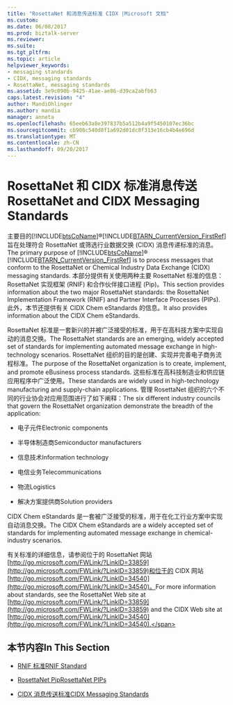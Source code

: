 ```yaml
---
title: "RosettaNet 和消息传送标准 CIDX |Microsoft 文档"
ms.custom: 
ms.date: 06/08/2017
ms.prod: biztalk-server
ms.reviewer: 
ms.suite: 
ms.tgt_pltfrm: 
ms.topic: article
helpviewer_keywords:
- messaging standards
- CIDX, messaging standards
- RosettaNet, messaging standards
ms.assetid: 3e9c090b-9425-41ae-ae86-d39ca2abfb63
caps.latest.revision: "4"
author: MandiOhlinger
ms.author: mandia
manager: anneta
ms.openlocfilehash: 65eeb63a8e397837b5a512b4a9f5450107ec36bc
ms.sourcegitcommit: cb908c540d8f1a692d01dc8f313e16cb4b4e696d
ms.translationtype: MT
ms.contentlocale: zh-CN
ms.lasthandoff: 09/20/2017
---
```

# <a name="rosettanet-and-cidx-messaging-standards"></a><span data-ttu-id="6ba39-102">RosettaNet 和 CIDX 标准消息传送</span><span class="sxs-lookup"><span data-stu-id="6ba39-102">RosettaNet and CIDX Messaging Standards</span></span>
<span data-ttu-id="6ba39-103">主要目的[!INCLUDE[btsCoName](../../includes/btsconame-md.md)]®[!INCLUDE[BTARN_CurrentVersion_FirstRef](../../includes/btarn-currentversion-firstref-md.md)]旨在处理符合 RosettaNet 或筛选行业数据交换 (CIDX) 消息传递标准的消息。</span><span class="sxs-lookup"><span data-stu-id="6ba39-103">The primary purpose of [!INCLUDE[btsCoName](../../includes/btsconame-md.md)]® [!INCLUDE[BTARN_CurrentVersion_FirstRef](../../includes/btarn-currentversion-firstref-md.md)] is to process messages that conform to the RosettaNet or Chemical Industry Data Exchange (CIDX) messaging standards.</span></span> <span data-ttu-id="6ba39-104">本部分提供有关使用两种主要 RosettaNet 标准的信息： RosettaNet 实现框架 (RNIF) 和合作伙伴接口进程 (Pip)。</span><span class="sxs-lookup"><span data-stu-id="6ba39-104">This section provides information about the two major RosettaNet standards: the RosettaNet Implementation Framework (RNIF) and Partner Interface Processes (PIPs).</span></span> <span data-ttu-id="6ba39-105">此外，本节还提供有关 CIDX Chem eStandards 的信息。</span><span class="sxs-lookup"><span data-stu-id="6ba39-105">It also provides information about the CIDX Chem eStandards.</span></span>  
  
 <span data-ttu-id="6ba39-106">RosettaNet 标准是一套新兴的并被广泛接受的标准，用于在高科技方案中实现自动的消息交换。</span><span class="sxs-lookup"><span data-stu-id="6ba39-106">The RosettaNet standards are an emerging, widely accepted set of standards for implementing automated message exchange in high-technology scenarios.</span></span> <span data-ttu-id="6ba39-107">RosettaNet 组织的目的是创建、实现并完善电子商务流程标准。</span><span class="sxs-lookup"><span data-stu-id="6ba39-107">The purpose of the RosettaNet organization is to create, implement, and promote eBusiness process standards.</span></span> <span data-ttu-id="6ba39-108">这些标准在高科技制造业和供应链应用程序中广泛使用。</span><span class="sxs-lookup"><span data-stu-id="6ba39-108">These standards are widely used in high-technology manufacturing and supply-chain applications.</span></span> <span data-ttu-id="6ba39-109">管理 RosettaNet 组织的六个不同的行业协会对应用范围进行了如下阐释：</span><span class="sxs-lookup"><span data-stu-id="6ba39-109">The six different industry councils that govern the RosettaNet organization demonstrate the breadth of the application:</span></span>  
  
-   <span data-ttu-id="6ba39-110">电子元件</span><span class="sxs-lookup"><span data-stu-id="6ba39-110">Electronic components</span></span>  
  
-   <span data-ttu-id="6ba39-111">半导体制造商</span><span class="sxs-lookup"><span data-stu-id="6ba39-111">Semiconductor manufacturers</span></span>  
  
-   <span data-ttu-id="6ba39-112">信息技术</span><span class="sxs-lookup"><span data-stu-id="6ba39-112">Information technology</span></span>  
  
-   <span data-ttu-id="6ba39-113">电信业务</span><span class="sxs-lookup"><span data-stu-id="6ba39-113">Telecommunications</span></span>  
  
-   <span data-ttu-id="6ba39-114">物流</span><span class="sxs-lookup"><span data-stu-id="6ba39-114">Logistics</span></span>  
  
-   <span data-ttu-id="6ba39-115">解决方案提供商</span><span class="sxs-lookup"><span data-stu-id="6ba39-115">Solution providers</span></span>  
  
 <span data-ttu-id="6ba39-116">CIDX Chem eStandards 是一套被广泛接受的标准，用于在化工行业方案中实现自动消息交换。</span><span class="sxs-lookup"><span data-stu-id="6ba39-116">The CIDX Chem eStandards are a widely accepted set of standards for implementing automated message exchange in chemical-industry scenarios.</span></span>  
  
 <span data-ttu-id="6ba39-117">有关标准的详细信息，请参阅位于的 RosettaNet 网站[http://go.microsoft.com/FWLink/?LinkID=33859](http://go.microsoft.com/FWLink/?LinkID=33859)和位于的 CIDX 网站[http://go.microsoft.com/FWLink/?LinkID=34540](http://go.microsoft.com/FWLink/?LinkID=34540)。</span><span class="sxs-lookup"><span data-stu-id="6ba39-117">For more information about standards, see the RosettaNet Web site at [http://go.microsoft.com/FWLink/?LinkID=33859](http://go.microsoft.com/FWLink/?LinkID=33859) and the CIDX Web site at [http://go.microsoft.com/FWLink/?LinkID=34540](http://go.microsoft.com/FWLink/?LinkID=34540).</span></span>  
  
## <a name="in-this-section"></a><span data-ttu-id="6ba39-118">本节内容</span><span class="sxs-lookup"><span data-stu-id="6ba39-118">In This Section</span></span>  
  
-   [<span data-ttu-id="6ba39-119">RNIF 标准</span><span class="sxs-lookup"><span data-stu-id="6ba39-119">RNIF Standard</span></span>](../../adapters-and-accelerators/accelerator-rosettanet/rnif-standard.md)  
  
-   [<span data-ttu-id="6ba39-120">RosettaNet Pip</span><span class="sxs-lookup"><span data-stu-id="6ba39-120">RosettaNet PIPs</span></span>](../../adapters-and-accelerators/accelerator-rosettanet/rosettanet-pips.md)  
  
-   [<span data-ttu-id="6ba39-121">CIDX 消息传送标准</span><span class="sxs-lookup"><span data-stu-id="6ba39-121">CIDX Messaging Standards</span></span>](../../adapters-and-accelerators/accelerator-rosettanet/cidx-messaging-standards.md)